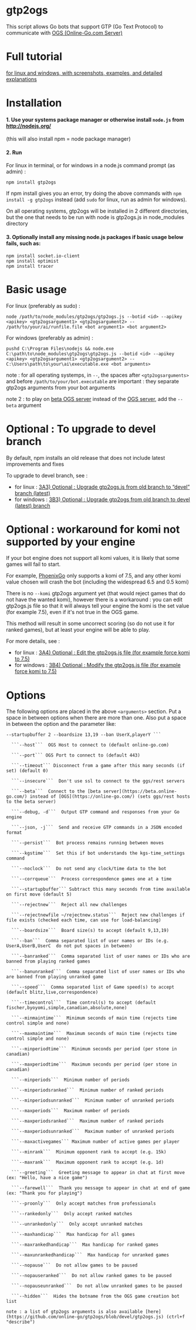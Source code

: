 # gtp2ogs

This script allows Go bots that support GTP (Go Text Protocol) to communicate
with [OGS (Online-Go.com Server)](https://online-go.com/)

# Full tutorial 

[for linux and windows, with screenshots, examples, and detailed explanations](https://github.com/wonderingabout/gtp2ogs-tutorial)

# Installation

#### 1. Use your systems package manager or otherwise install `node.js` from http://nodejs.org/ 
  
(this will also install npm = node package manager)

#### 2. Run

For linux in terminal, or for windows in a node.js command prompt (as admin) :

```
npm install gtp2ogs
```
If npm install gives you an error, try doing the above commands with `npm install -g gtp2ogs` instead (add `sudo` for linux, run as admin for windows).

On all operating systems, gtp2ogs will be installed in 2 different directories, but the one that needs to be run with node is gtp2ogs.js in node_modules directory

#### 3. Optionally install any missing node.js packages if basic usage below fails, such as:
  
```
npm install socket.io-client
npm install optimist
npm install tracer
  ```

# Basic usage

For linux (preferably as sudo) :

```
node /path/to/node_modules/gtp2ogs/gtp2ogs.js --botid <id> --apikey <apikey> <gtp2ogsargument1> <gtp2ogsargument2> -- /path/to/your/ai/runfile.file <bot argument1> <bot argument2>
```

For windows (preferably as admin) : 

```
pushd C:\Program Files\nodejs && node.exe C:\path\to\node_modules\gtp2ogs\gtp2ogs.js --botid <id> --apikey <apikey> <gtp2ogsargument1> <gtp2ogsargument2> -- C:\Users\path\to\your\ai\executable.exe <bot arguments>
```

note : for all operating systemps, in ` -- `, the spaces after `<gtp2ogsarguments>` and before `/path/to/your/bot.executable` are important : they separate gtp2ogs arguments from your bot arguments
  
note 2 : to play on [beta OGS server](https://beta.online-go.com/) instead of the [OGS server](https://online-go.com/), add the `-- beta` argument

# Optional : To upgrade to devel branch

By default, npm installs an old release that does not include latest improvements and fixes

To upgrade to devel branch, see :

- for linux : [3A3) Optional : Upgrade gtp2ogs.js from old branch to “devel” branch (latest)](https://github.com/wonderingabout/gtp2ogs-tutorial/blob/master/docs/3A3-linux-optional-upgrade-to-devel.md)
- for windows : [3B3) Optional : Upgrade gtp2ogs from old branch to devel (latest) branch](https://github.com/wonderingabout/gtp2ogs-tutorial/blob/master/docs/3B3-windows-optional-upgrade-to-devel.md)

# Optional : workaround for komi not supported by your engine

If your bot engine does not support all komi values, it is likely that some games will fail to start.

For example, [PhoenixGo](https://github.com/Tencent/PhoenixGo) only supports a komi of 7.5, and any other komi value chosen will crash the bot (including the widespread 6.5 and 0.5 komi)

There is no `--komi` gtp2ogs argument yet (that would reject games that do not have the wanted komi), however there is a   workaround : you can edit gtp2ogs.js file so that it will always tell your engine the komi is the set value (for example 7.5), even if it's not true in the OGS game.

This method will result in some uncorrect scoring (so do not use it for ranked games), but at least your engine will be able to play.

For more details, see : 
- for linux : [3A4) Optional : Edit the gtp2ogs.js file (for example force komi to 7.5)](https://github.com/wonderingabout/gtp2ogs-tutorial/blob/master/docs/3A4-linux-optional-edit-gtp2ogs-js-file.md)
- for windows : [3B4) Optional : Modify the gtp2ogs.js file (for example force komi to 7.5)](https://github.com/wonderingabout/gtp2ogs-tutorial/blob/master/docs/3B4-windows-optional-edit-gtp2ogs-js-file.md)

# Options

The following options are placed in the above ```<arguments>``` section.  Put a space in between options when there are more than one.  Also put a space in between the option and the parameter like:

```
--startupbuffer 2 --boardsize 13,19 --ban UserX,playerY ```

  ```--host```  OGS Host to connect to (default online-go.com)

  ```--port``` OGS Port to connect to (default 443)

  ```--timeout``` Disconnect from a game after this many seconds (if set) (default 0)

  ```--insecure```  Don't use ssl to connect to the ggs/rest servers

  ```--beta```  Connect to the [beta server](https://beta.online-go.com/) instead of [OGS](https://online-go.com/) (sets ggs/rest hosts to the beta server)

  ```--debug, -d```  Output GTP command and responses from your Go engine

  ```--json, -j```  Send and receive GTP commands in a JSON encoded format

  ```--persist```  Bot process remains running between moves

  ```--kgstime```  Set this if bot understands the kgs-time_settings command

  ```--noclock```  Do not send any clock/time data to the bot

  ```--corrqueue```  Process correspondence games one at a time

  ```--startupbuffer``` Subtract this many seconds from time available on first move (default 5)

  ```--rejectnew```  Reject all new challenges

  ```--rejectnewfile ~/rejectnew.status```  Reject new challenges if file exists (checked each time, can use for load-balancing)

  ```--boardsize```  Board size(s) to accept (default 9,13,19)

  ```--ban```  Comma separated list of user names or IDs (e.g.  UserA,UserB,UserC  do not put spaces in between)

  ```--banranked```  Comma separated list of user names or IDs who are banned from playing ranked games

  ```--banunranked```  Comma separated list of user names or IDs who are banned from playing unranked game

  ```--speed```  Comma separated list of Game speed(s) to accept (default blitz,live,correspondence)

  ```--timecontrol```  Time control(s) to accept (default fischer,byoyomi,simple,canadian,absolute,none)

  ```--minmaintime```  Minimum seconds of main time (rejects time control simple and none)

  ```--maxmaintime```  Maximum seconds of main time (rejects time control simple and none)

  ```--minperiodtime```  Minimum seconds per period (per stone in canadian)

  ```--maxperiodtime```  Maximum seconds per period (per stone in canadian)

  ```--minperiods```  Minimum number of periods

  ```--minperiodsranked```  Minimum number of ranked periods

  ```--minperiodsunranked```  Minimum number of unranked periods

  ```--maxperiods```  Maximum number of periods

  ```--maxperiodsranked```  Maximum number of ranked periods

  ```--maxperiodsunranked```  Maximum number of unranked periods

  ```--maxactivegames``` Maximum number of active games per player

  ```--minrank```  Minimum opponent rank to accept (e.g. 15k)

  ```--maxrank```  Maximum opponent rank to accept (e.g. 1d)

  ```--greeting```  Greeting message to appear in chat at first move (ex: "Hello, have a nice game")

  ```--farewell```  Thank you message to appear in chat at end of game (ex: "Thank you for playing")

  ```--proonly```  Only accept matches from professionals

  ```--rankedonly```  Only accept ranked matches

  ```--unrankedonly```  Only accept unranked matches

  ```--maxhandicap```  Max handicap for all games

  ```--maxrankedhandicap```  Max handicap for ranked games

  ```--maxunrankedhandicap```  Max handicap for unranked games

  ```--nopause```  Do not allow games to be paused

  ```--nopauseranked```  Do not allow ranked games to be paused

  ```--nopauseunranked```  Do not allow unranked games to be paused

  ```--hidden```  Hides the botname from the OGS game creation bot list

note : a list of gtp2ogs arguments is also available [here](https://github.com/online-go/gtp2ogs/blob/devel/gtp2ogs.js) (ctrl+f "describe")

